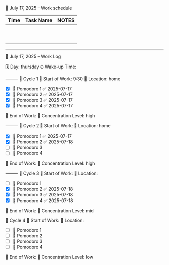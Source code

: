 

📅 July 17, 2025 – Work schedule

| Time | Task Name | NOTES |
|------|-----------|-------|
|      |           |       |
|      |           |       |
|      |           |       |
|      |           |       |
|      |           |       |
|      |           |       |
|      |           |       |
|      |           |       |
|      |           |       |
|      |           |       |

---

📅 July 17, 2025 – Work Log

🗓️ Day: thursday
⏰ Wake-up Time: 

⸻
🔄 Cycle 1
💼 Start of Work: 9:30
🏡 Location: home
- [x] 🍅 Pomodoro 1 ✅ 2025-07-17
- [x] 🍅 Pomodoro 2 ✅ 2025-07-17
- [x] 🍅 Pomodoro 3 ✅ 2025-07-17
- [x] 🍅 Pomodoro 4 ✅ 2025-07-17

🏁 End of Work: 
🎯 Concentration Level: high

⸻
🔄 Cycle 2
💼 Start of Work: 
🏡 Location: home
- [x] 🍅 Pomodoro 1 ✅ 2025-07-17
- [x] 🍅 Pomodoro 2 ✅ 2025-07-18
- [ ] 🍅 Pomodoro 3
- [ ] 🍅 Pomodoro 4

🏁 End of Work: 
🎯 Concentration Level: high

⸻
🌙 Cycle 3
💼 Start of Work: 
🏡 Location: 
- [ ] 🍅 Pomodoro 1
- [x] 🍅 Pomodoro 2 ✅ 2025-07-18
- [x] 🍅 Pomodoro 3 ✅ 2025-07-18
- [x] 🍅 Pomodoro 4 ✅ 2025-07-18

🏁 End of Work: 
🎯 Concentration Level: mid

🌙 Cycle 4
💼 Start of Work: 
🏡 Location:  
- [ ] 🍅 Pomodoro 1
- [ ] 🍅 Pomodoro 2
- [ ] 🍅 Pomodoro 3
- [ ] 🍅 Pomodoro 4

🏁 End of Work: 
🎯 Concentration Level: low

